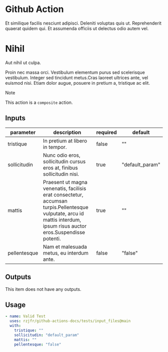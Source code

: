 # Github Action

<!-- action-similique -->

Et similique facilis nesciunt adipisci. Deleniti voluptas quis ut.
Reprehenderit quaerat quidem qui. Et assumenda officiis ut delectus odio autem vel.

<!-- docs-nihil -->

# Nihil

Aut nihil ut culpa.

<!-- BEGIN_GH_DOCS_DESCRIPTION -->

Proin nec massa orci. Vestibulum elementum purus sed scelerisque vestibulum.
Integer sed tincidunt metus.Cras laoreet ultrices ante, vel euismod nisi.
Etiam dolor augue, posuere in pretium a, tristique ac elit.

<!-- END_GH_DOCS_DESCRIPTION -->

> [!NOTE]
> This action is a <!-- BEGIN_GH_DOCS_RUNS -->`composite`<!-- END_GH_DOCS_RUNS --> action.

## Inputs

<!-- BEGIN_GH_DOCS_INPUTS -->

| parameter    | description                                                                                                                                                            | required | default         |
| ------------ | ---------------------------------------------------------------------------------------------------------------------------------------------------------------------- | -------- | --------------- |
| tristique    | In pretium at libero in tempor.                                                                                                                                        | false    | ""              |
| sollicitudin | Nunc odio eros, sollicitudin cursus eros at, finibus sollicitudin nisi.                                                                                                | true     | "default_param" |
| mattis       | Praesent ut magna venenatis, facilisis erat consectetur, accumsan turpis.Pellentesque vulputate, arcu id mattis interdum, ipsum risus auctor eros.Suspendisse potenti. | true     | ""              |
| pellentesque | Nam et malesuada metus, eu interdum ante.                                                                                                                              | false    | "false"         |

<!-- END_GH_DOCS_INPUTS -->

## Outputs

<!-- BEGIN_GH_DOCS_OUTPUTS -->

This item does not have any outputs.

<!-- END_GH_DOCS_OUTPUTS -->

## Usage

<!-- BEGIN_GH_DOCS_USAGE -->

```yaml
- name: Valid Test
  uses: rzjfr/github-actions-docs/tests/input_files@main
  with:
    tristique: ""
    sollicitudin: "default_param"
    mattis: ""
    pellentesque: "false"
```

<!-- END_GH_DOCS_USAGE -->
